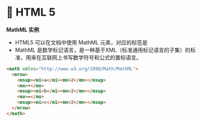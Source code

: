 # &#x1F3A8; HTML 5
**MathML 实例**

+ HTML5 可以在文档中使用 MathML 元素，对应的标签是 <math>...</math> 
+ MathML 是数学标记语言，是一种基于XML（标准通用标记语言的子集）的标准，用来在互联网上书写数学符号和公式的置标语言。
```html
<math xmlns="http://www.w3.org/1998/Math/MathML"> 
  <mrow>
    <msup><mi>a</mi><mn>2</mn></msup>
    <mo>+</mo>
    <msup><mi>b</mi><mn>2</mn></msup>
    <mo>=</mo>  
    <msup><mi>c</mi><mn>2</mn></msup>
  </mrow>
</math>
```

